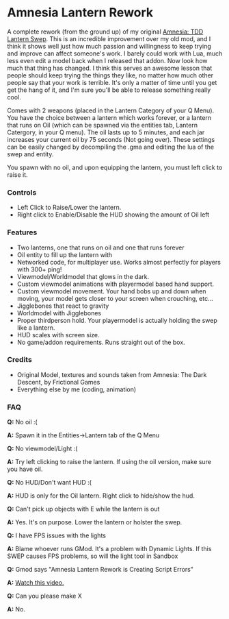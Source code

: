 # Amnesia Lantern Rework
A complete rework (from the ground up) of my original [Amnesia: TDD Lantern Swep](http://steamcommunity.com/sharedfiles/filedetails/?id=130745441). This is an incredible improvement over my old mod, and I think it shows well just how much passion and willingness to keep trying and improve can affect someone's work. I barely could work with Lua, much less even edit a model back when I released that addon. Now look how much that thing has changed. I think this serves an awesome lesson that people should keep trying the things they like, no matter how much other people say that your work is terrible. It's only a matter of time until you get get the hang of it, and I'm sure you'll be able to release something really cool.

Comes with 2 weapons (placed in the Lantern Category of your Q Menu). You have the choice between a lantern which works forever, or a lantern that runs on Oil (which can be spawned via the entities tab, Lantern Catergory, in your Q menu). The oil lasts up to 5 minutes, and each jar increases your current oil by 75 seconds (Not going over). These settings can be easily changed by decompiling the .gma and editing the lua of the swep and entity. 

You spawn with no oil, and upon equipping the lantern, you must left click to raise it. 

### Controls
* Left Click to Raise/Lower the lantern.
* Right click to Enable/Disable the HUD showing the amount of Oil left

### Features
* Two lanterns, one that runs on oil and one that runs forever
* Oil entity to fill up the lantern with
* Networked code, for multiplayer use. Works almost perfectly for players with 300+ ping!
* Viewmodel/Worldmodel that glows in the dark.
* Custom viewmodel animations with playermodel based hand support.
* Custom viewmodel movement. Your hand bobs up and down when moving, your model gets closer to your screen when crouching, etc...
* Jigglebones that react to gravity
* Worldmodel with Jigglebones
* Proper thirdperson hold. Your playermodel is actually holding the swep like a lantern.
* HUD scales with screen size.
* No game/addon requirements. Runs straight out of the box.

### Credits
* Original Model, textures and sounds taken from Amnesia: The Dark Descent, by Frictional Games
* Everything else by me (coding, animation)

### FAQ
**Q:** No oil :(

**A:** Spawn it in the Entities->Lantern tab of the Q Menu

**Q:** No viewmodel/Light :(

**A:** Try left clicking to raise the lantern. If using the oil version, make sure you have oil.

**Q:** No HUD/Don't want HUD :(

**A:** HUD is only for the Oil lantern. Right click to hide/show the hud.

**Q:** Can't pick up objects with E while the lantern is out

**A:** Yes. It's on purpose. Lower the lantern or holster the swep.

**Q:** I have FPS issues with the lights

**A:** Blame whoever runs GMod. It's a problem with Dynamic Lights. If this SWEP causes FPS problems, so will the light tool in Sandbox

**Q:** Gmod says "Amnesia Lantern Rework is Creating Script Errors"

**A:** [Watch this video.](https://www.youtube.com/watch?v=ppH2--qS9Sc)

**Q:** Can you please make X

**A:** No.
